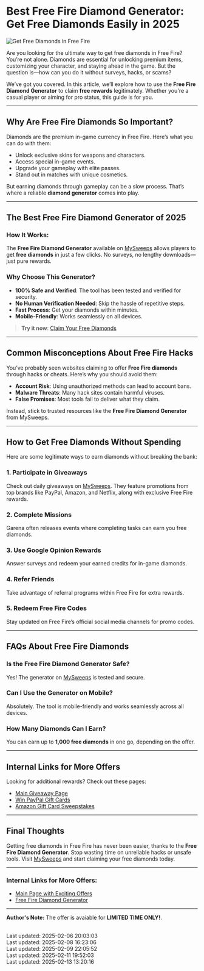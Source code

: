 # Best Free Fire Diamond Generator: Get Free Diamonds Easily in 2025

![Get Free Diamonds in Free Fire](https://sweeps.my/assets/offer-imgs/7a1ff90f-88a4-4635-a25d-1a6fd46db999.webp "Free Fire diamond generator - Win Free Rewards")

Are you looking for the ultimate way to get free diamonds in Free Fire? You’re not alone. Diamonds are essential for unlocking premium items, customizing your character, and staying ahead in the game. But the question is—how can you do it without surveys, hacks, or scams?

We’ve got you covered. In this article, we’ll explore how to use the **Free Fire Diamond Generator** to claim **free rewards** legitimately. Whether you're a casual player or aiming for pro status, this guide is for you.

---

## Why Are Free Fire Diamonds So Important?

Diamonds are the premium in-game currency in Free Fire. Here’s what you can do with them:
- Unlock exclusive skins for weapons and characters.
- Access special in-game events.
- Upgrade your gameplay with elite passes.
- Stand out in matches with unique cosmetics.

But earning diamonds through gameplay can be a slow process. That’s where a reliable **diamond generator** comes into play.

---

## The Best Free Fire Diamond Generator of 2025

### How It Works:
The **Free Fire Diamond Generator** available on [MySweeps](https://win.sweeps.my/free-fire-diamond-generator) allows players to get **free diamonds** in just a few clicks. No surveys, no lengthy downloads—just pure rewards.

### Why Choose This Generator?
- **100% Safe and Verified**: The tool has been tested and verified for security.
- **No Human Verification Needed**: Skip the hassle of repetitive steps.
- **Fast Process**: Get your diamonds within minutes.
- **Mobile-Friendly**: Works seamlessly on all devices.

> **Try it now**: [Claim Your Free Diamonds](https://win.sweeps.my/free-fire-diamond-generator)

---

## Common Misconceptions About Free Fire Hacks

You’ve probably seen websites claiming to offer **Free Fire diamonds** through hacks or cheats. Here’s why you should avoid them:
- **Account Risk**: Using unauthorized methods can lead to account bans.
- **Malware Threats**: Many hack sites contain harmful viruses.
- **False Promises**: Most tools fail to deliver what they claim.

Instead, stick to trusted resources like the **Free Fire Diamond Generator** from MySweeps.

---

## How to Get Free Diamonds Without Spending

Here are some legitimate ways to earn diamonds without breaking the bank:

### 1. Participate in Giveaways
Check out daily giveaways on [MySweeps](https://sweeps.my). They feature promotions from top brands like PayPal, Amazon, and Netflix, along with exclusive Free Fire rewards.

### 2. Complete Missions
Garena often releases events where completing tasks can earn you free diamonds.

### 3. Use Google Opinion Rewards
Answer surveys and redeem your earned credits for in-game diamonds.

### 4. Refer Friends
Take advantage of referral programs within Free Fire for extra rewards.

### 5. Redeem Free Fire Codes
Stay updated on Free Fire’s official social media channels for promo codes.

---

## FAQs About Free Fire Diamonds

### **Is the Free Fire Diamond Generator Safe?**
Yes! The generator on [MySweeps](https://win.sweeps.my/free-fire-diamond-generator) is tested and secure.

### **Can I Use the Generator on Mobile?**
Absolutely. The tool is mobile-friendly and works seamlessly across all devices.

### **How Many Diamonds Can I Earn?**
You can earn up to **1,000 free diamonds** in one go, depending on the offer.

---

## Internal Links for More Offers

Looking for additional rewards? Check out these pages:
- [Main Giveaway Page](https://sweeps.my)
- [Win PayPal Gift Cards](https://win.sweeps.my/free-paypal-gift-cards)
- [Amazon Gift Card Sweepstakes](https://win.sweeps.my/amazon-free-gift-card)

---

## Final Thoughts

Getting free diamonds in Free Fire has never been easier, thanks to the **Free Fire Diamond Generator**. Stop wasting time on unreliable hacks or unsafe tools. Visit [MySweeps](https://win.sweeps.my/free-fire-diamond-generator) and start claiming your free diamonds today.

---

### Internal Links for More Offers:
- [Main Page with Exciting Offers](https://sweeps.my)  
- [Free Fire Diamond Generator](https://win.sweeps.my/free-fire-diamond-generator)

---
**Author's Note:** The offer is avaiable for **LIMITED TIME ONLY!**.

<br>Last updated: 2025-02-06 20:03:03<br>Last updated: 2025-02-08 16:23:06<br>Last updated: 2025-02-09 22:05:52<br>Last updated: 2025-02-11 19:52:03<br>Last updated: 2025-02-13 13:20:16